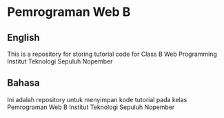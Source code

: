 # Pemrograman Web B

## English
This is a repository for storing tutorial code for Class B Web Programming Institut Teknologi Sepuluh Nopember

## Bahasa
Ini adalah repository untuk menyimpan kode tutorial pada kelas Pemrograman Web B Institut Teknologi Sepuluh Nopember
